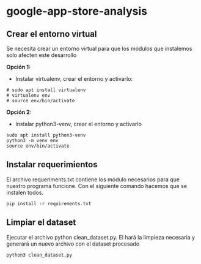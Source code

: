 # google-app-store-analysis

## Crear el entorno virtual

Se necesita crear un entorno virtual para que los módulos que instalemos solo afecten este desarrollo

**Opción 1:**

- Instalar virtualenv, crear el entorno y activarlo:

```
# sudo apt install virtualenv
# virtualenv env
# source env/bin/activate
```

**Opción 2:**

- Instalar python3-venv, crear el entorno y activarlo

```
sudo apt install python3-venv
python3 -m venv env
source env/bin/activate
```

## Instalar requerimientos

El archivo requeriments.txt contiene los módulo necesarios para que nuestro programa funcione. Con el siguiente comando hacemos que se instalen todos.

```
pip install -r requirements.txt
```

## Limpiar el dataset

Ejecutar el archivo python clean_dataset.py. El hará la limpieza necesaria y generará un nuevo archivo con el dataset procesado

```
python3 clean_dataset.py
```
